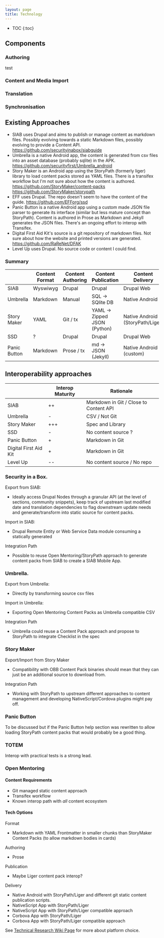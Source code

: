 ```yaml
---
layout: page
title: Technology
---
```


* TOC
{:toc}

## Components

### Authoring

test

### Content and Media Import

### Translation

### Synchronisation

## Existing Approaches

 - SIAB uses Drupal and aims to publish or manage content as markdown files. Possibly evolving towards a static Markdown files, possibly evolving to provide a Content API. https://github.com/securityinabox/siabguide
 - Umbrella is a native Android app, the content is generated from csv files into an asset database (probably sqlite) in the APK. https://github.com/securityfirst/Umbrella_android
 - Story Maker is an Android app using the StoryPath (formerly liger) library to load content packs stored as YAML files. There is a transifex workflow but I'm not sure about how the content is authored. https://github.com/StoryMaker/content-packs https://github.com/StoryMaker/storypath
 - EFF uses Drupal. The repo doesn't seem to have the content of the guide. https://github.com/EFForg/ssd 
 - Panic Button is a native Android app using a custom made JSON file parser to generate its interface (similar but less mature concept than StoryPath). Content is authored in Prose as Markdown and Jekyll generates the JSON files. There's an ongoing effort to interop with Transifex.
 - Digital First Aid Kit's source is a git repository of markdown files. Not sure about how the website and printed versions are generated. https://github.com/RaReNet/DFAK
 - Level Up uses Drupal. No source code or content I could find.

### Summary

|              | Content Format | Content Authoring |     Content Publication      |         Content Delivery         |
|--------------|----------------|-------------------|------------------------------|----------------------------------|
| SIAB         | Wyswiwyg       | Drupal            | Drupal                       | Drupal Web                       |
| Umbrella     | Markdown       | Manual            | SQL -> SQlite DB             | Native Android                   |
| Story Maker  | YAML           | Git / tx          | YAML -> Zipped JSON (Python) | Native Android (StoryPath/Liger) |
| SSD          | ?              | Drupal            | Drupal                       | Drupal Web                       |
| Panic Button | Markdown       | Prose / tx        | md -> JSON (Jekyll)          | Native Android (custom)          |

## Interoperability approaches


|                       | Interop Maturity |               Rationale                |
|-----------------------|------------------|----------------------------------------|
| SIAB                  | ++               | Markdown in Git / Close to Content API |
| Umbrella              | -                | CSV / Not Git                          |
| Story Maker           | +++              | Spec and Library                       |
| SSD                   | -                | No content source ?                    |
| Panic Button          | +                | Markdown in Git                        |
| Digital First Aid Kit | +                | Markdown in Git                        |
| Level Up              | --               | No content source / No repo            |

### Security in a Box.

Export from SIAB:

 - Ideally access Drupal Nodes through a granular API (at the level of sections, community snippets), keep track of upstream last modified date and translation dependencies to flag downstream update needs and generate/transform into static source for content packs.

Import in SIAB:

 - Drupal Remote Entity or Web Service Data module consuming a statically generated 

Integration Path

 - Possible to reuse Open Mentoring/StoryPath approach to generate content packs from SIAB to create a SIAB Mobile App.

### Umbrella. 

Export from Umbrella:

 - Directly by transforming source csv files

Import in Umbrella:

 - Exporting Open Mentoring Content Packs as Umbrella compatible CSV

Integration Path

 - Umbrella could reuse a Content Pack approach and propose to StoryPath to integrate Checklist in the spec

### Story Maker

Export/Import from Story Maker

 - Compatibility with OBB Content Pack binaries should mean that they can just be an additional source to download from.

Integration Path

 - Working with StoryPath to upstream different approaches to content management and developing NativeScript/Cordova plugins might pay off.

### Panic Button

To be discussed but if the Panic Button help section was rewritten to allow loading StoryPath content packs that would probably be a good thing. 

### TOTEM

Interop with practical tests is a strong lead.

### Open Mentoring 

#### Content Requirements

 - Git managed static content approach
 - Transifex workflow
 - Known interop path with *all* content ecosystem

#### Tech Options

Format

 - Markdown with YAML Frontmatter in smaller chunks than StoryMaker Content Packs (to allow markdown bodies in cards)

Authoring

 - Prose

Publication

 - Maybe Liger content pack interop?

Delivery

 - Native Android with StoryPath/Liger and different git static content publication scripts.
 - NativeScript App with StoryPath/Liger 
 - NativeScript App with StoryPath/Liger compatible approach
 - Corbova App with StoryPath/Liger
 - Corbova App with StoryPath/Liger compatible approach

See [Technical Research Wiki Page](https://github.com/openmentoring-content/wiki) for more about platform choice.
